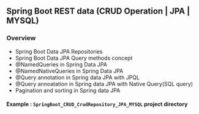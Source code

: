 ## Spring Boot REST data (CRUD Operation | JPA | MYSQL)

###  Overview

- Spring Boot Data JPA Repositories
- Spring Boot Data JPA Query methods concept
- @NamedQueries in Spring Data JPA
- @NamedNativeQueries in Spring Data JPA
- @Query annotation in Spring data JPA with JPQL
- @Query annoatation in Spring data JPA with Native Query(SQL query)
- Pagination and sorting in Spring data JPA


#### Example : `SpringBoot_CRUD_CrudRepository_JPA_MYSQL` project directory
